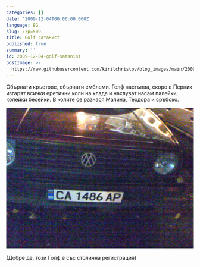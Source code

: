 ```yaml
---
categories: []
date: '2009-12-04T00:00:00.000Z'
language: BG
slug: /?p=509
title: Golf сатанист
published: true
summary: ''
id: 2009-12-04-golf-satanist
postImage: >-
  https://raw.githubusercontent.com/kirilchristov/blog_images/main/2009/12/IMG_0063.JPG
---
```


Обърнати кръстове, обърнати емблеми. Голф настъпва, скоро в Перник изгарят всички еретични коли на клада и нахлуват насам палейки, колейки бесейки. В колите се разнася Малина, Теодора и сръбско.

![VW Golf Сатанист](https://raw.githubusercontent.com/kirilchristov/blog_images/main/2009/12/IMG_0063.JPG)

(Добре де, този Голф е със столична регистрация)

